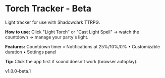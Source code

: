 # Torch Tracker - Beta

Light tracker for use with Shadowdark TTRPG.

**How to use:** Click "Light Torch" or "Cast Light Spell" → watch the countdown → manage your party's light.

**Features:** Countdown timer • Notifications at 25%/10%/0% • Customizable duration • Settings panel

**Tip:** Click the app first if sound doesn't work (browser autoplay).

v1.0.0-beta.1
